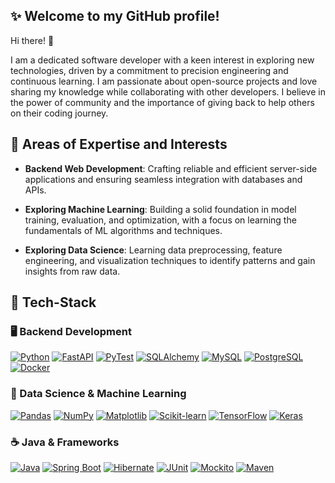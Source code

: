 ## ✨ **Welcome to my GitHub profile!**

Hi there! 👋

I am a dedicated software developer with a keen interest in exploring new technologies, driven by a commitment to precision engineering and continuous learning. I am passionate about open-source projects and love sharing my knowledge while collaborating with other developers. I believe in the power of community and the importance of giving back to help others on their coding journey.

## 🌟 Areas of Expertise and Interests

- **Backend Web Development**: Crafting reliable and efficient server-side applications and ensuring seamless integration with databases and APIs.

- **Exploring Machine Learning**: Building a solid foundation in model training, evaluation, and optimization, with a focus on learning the fundamentals of ML algorithms and techniques.

- **Exploring Data Science**: Learning data preprocessing, feature engineering, and visualization techniques to identify patterns and gain insights from raw data.


## 🚀 Tech-Stack

### 🖥️ Backend Development  
[![Python](https://img.shields.io/badge/Python-3776AB?style=for-the-badge&logo=python&logoColor=white)](https://www.python.org)
[![FastAPI](https://img.shields.io/badge/FastAPI-009688?style=for-the-badge&logo=fastapi&logoColor=white)](https://fastapi.tiangolo.com)
[![PyTest](https://img.shields.io/badge/PyTest-0A9EDC?style=for-the-badge&logo=pytest&logoColor=white)](https://docs.pytest.org/en/6.2.x/)
[![SQLAlchemy](https://img.shields.io/badge/SQLAlchemy-DB4F0B?style=for-the-badge&logo=python&logoColor=white)](https://www.sqlalchemy.org)
[![MySQL](https://img.shields.io/badge/MySQL-4479A1?style=for-the-badge&logo=mysql&logoColor=white)](https://www.mysql.com)
[![PostgreSQL](https://img.shields.io/badge/PostgreSQL-316192?style=for-the-badge&logo=postgresql&logoColor=white)](https://www.postgresql.org)
[![Docker](https://img.shields.io/badge/Docker-2496ED?style=for-the-badge&logo=docker&logoColor=white)](https://www.docker.com)

### 🐍 Data Science & Machine Learning
[![Pandas](https://img.shields.io/badge/Pandas-2C2C2C?style=for-the-badge&logo=pandas&logoColor=white)](https://pandas.pydata.org/)
[![NumPy](https://img.shields.io/badge/NumPy-4D77CF?style=for-the-badge&logo=numpy&logoColor=white)](https://numpy.org/)
[![Matplotlib](https://img.shields.io/badge/Matplotlib-11557C?style=for-the-badge&logo=plotly&logoColor=white)](https://matplotlib.org/)
[![Scikit-learn](https://img.shields.io/badge/Scikit--learn-F7931E?style=for-the-badge&logo=scikitlearn&logoColor=white)](https://scikit-learn.org/)
[![TensorFlow](https://img.shields.io/badge/TensorFlow-FF6F00?style=for-the-badge&logo=tensorflow&logoColor=white)](https://www.tensorflow.org/)
[![Keras](https://img.shields.io/badge/Keras-D00000?style=for-the-badge&logo=keras&logoColor=white)](https://keras.io/)

### ☕ Java & Frameworks  
[![Java](https://img.shields.io/badge/Java-ED8B00?style=for-the-badge&logo=openjdk&logoColor=white)](https://www.java.com)
[![Spring Boot](https://img.shields.io/badge/Spring%20Boot-6DB33F?style=for-the-badge&logo=springboot&logoColor=white)](https://spring.io/projects/spring-boot)
[![Hibernate](https://img.shields.io/badge/Hibernate-59666C?style=for-the-badge&logo=hibernate&logoColor=white)](https://hibernate.org/)
[![JUnit](https://img.shields.io/badge/JUnit-25A162?style=for-the-badge&logo=testing-library&logoColor=white)](https://junit.org/junit5/)
[![Mockito](https://img.shields.io/badge/Mockito-5A5A5A?style=for-the-badge&logo=mockito&logoColor=white)](https://site.mockito.org)
[![Maven](https://img.shields.io/badge/Maven-C71A36?style=for-the-badge&logo=apachemaven&logoColor=white)](https://maven.apache.org)
